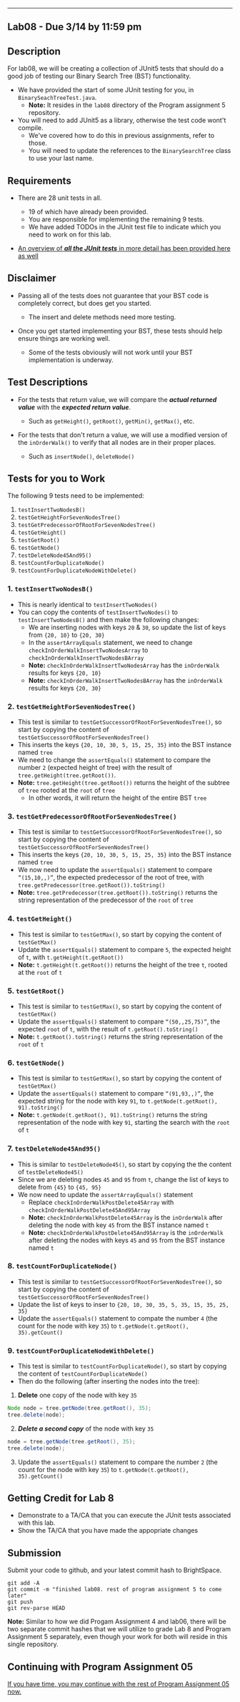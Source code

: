 ------------------------------
Lab08 - Due 3/14 by 11:59 pm
------------------------------

## Description

For lab08, we will be creating a collection of JUnit5 tests that should do a good job of testing our Binary Search Tree (BST) functionality.

- We have provided the start of some JUnit testing for you, in `BinarySeachTreeTest.java`. 
	- **Note:** It resides in the `lab08` directory of the Program assignment 5 repository.
- You will need to add JUnit5 as a library, otherwise the test code wont't compile.
	- We've covered how to do this in previous assignments, refer to those.
	- You will need to update the references to the `BinarySearchTree` class to use your last name.

## Requirements

- There are 28 unit tests in all.
	- 19 of which have already been provided.
	- You are responsible for implementing the remaining 9 tests.
	- We have added TODOs in the JUnit test file to indicate which you need to work on for this lab.

- [An overview of ***all the JUnit tests*** in more detail has been provided here as well](/lab08/lab08_test_overview.pdf)	

## Disclaimer

- Passing all of the tests does not guarantee that your BST code is completely correct, but does get you started.
	- The insert and delete methods need more testing.
	
- Once you get started implementing your BST, these tests should help ensure things are working well.
	- Some of the tests obviously will not work until your BST implementation is underway.

## Test Descriptions

- For the tests that return  value, we will compare the ***actual returned value*** with the ***expected return value***.
	- Such as `getHeight()`, `getRoot()`, `getMin()`, `getMax()`, etc.

- For the tests that don't return a value, we will use a modified version of the `inOrderWalk()` to verify that all nodes are in their proper places.
	- Such as `insertNode()`, `deleteNode()`

## Tests for you to Work

The following 9 tests need to be implemented:

1. `testInsertTwoNodesB()`
2. `testGetHeightForSevenNodesTree()`
3. `testGetPredecessorOfRootForSevenNodesTree()`
4. `testGetHeight()` 
5. `testGetRoot()`
6. `testGetNode()`
7. `testDeleteNode45And95()`	
8. `testCountForDuplicateNode()`
9. `testCountForDuplicateNodeWithDelete()`

### 1. `testInsertTwoNodesB()`

- This is nearly identical to `testInsertTwoNodes()`
- You can copy the contents of `testInsertTwoNodes()` to `testInsertTwoNodesB()` and then make the following changes:
	- We are inserting nodes with keys `20` & `30`, so update the list of keys from `{20, 10}` to `{20, 30}`
	- In the `assertArrayEquals` statement, we need to change `checkInOrderWalkInsertTwoNodesArray` to `checkInOrderWalkInsertTwoNodesBArray`
	- **Note:** `checkInOrderWalkInsertTwoNodesArray` has the `inOrderWalk` results for keys `{20, 10}`
	- **Note:** `checkInOrderWalkInsertTwoNodesBArray` has the `inOrderWalk` results for keys `{20, 30}`

### 2. `testGetHeightForSevenNodesTree()`

- This test is similar to `testGetSuccessorOfRootForSevenNodesTree()`, so start by copying the content of `testGetSuccessorOfRootForSevenNodesTree()`
- This inserts the keys `{20, 10, 30, 5, 15, 25, 35}` into the BST instance named `tree`
- We need to change the `assertEquals()` statement to compare the number `2` (expected height of tree) with the result of `tree.getHeight(tree.getRoot())`.
- **Note:** `tree.getHeight(tree.getRoot())` returns the height of the subtree of `tree` rooted at the `root` of `tree` 
	- In other words, it will return the height of the entire BST `tree`	

### 3. `testGetPredecessorOfRootForSevenNodesTree()`

- This test is similar to `testGetSuccessorOfRootForSevenNodesTree()`, so start by copying the content of `testGetSuccessorOfRootForSevenNodesTree()`
- This inserts the keys `{20, 10, 30, 5, 15, 25, 35}` into the BST instance named `tree`
- We now need to update the `assertEquals()` statement to compare `“(15,10,,)”`, the expected predecessor of the root of tree, with `tree.getPredecessor(tree.getRoot()).toString()`
- **Note:** `tree.getPredecessor(tree.getRoot()).toString()` returns the string representation of the predecessor of the `root` of `tree`

### 4. `testGetHeight()`

- This test is similar to `testGetMax()`, so start by copying the content of `testGetMax()`
- Update the `assertEquals()` statement to compare `5`, the expected height of `t`, with `t.getHeight(t.getRoot())`
- **Note:** `t.getHeight(t.getRoot())` returns the height of the tree `t`, rooted at the `root` of `t`

### 5. `testGetRoot()`

- This test is similar to `testGetMax()`, so start by copying the content of `testGetMax()`
- Update the `assertEquals()` statement to compare `“(50,,25,75)”`, the expected `root` of `t`, with the result of `t.getRoot().toString()`
- **Note:** `t.getRoot().toString()` returns the string representation of the `root` of `t`

### 6. `testGetNode()`

- This test is similar to `testGetMax()`, so start by copying the content of `testGetMax()`
- Update the `assertEquals()` statement to compare `“(91,93,,)”`, the expected string for the node with key `91`, to `t.getNode(t.getRoot(), 91).toString()`
- **Note:** `t.getNode(t.getRoot(), 91).toString()` returns the string representation of the node with key `91`, starting the search with the `root` of `t`

### 7. `testDeleteNode45And95()`

- This is similar to `testDeleteNode45()`, so start by copying the the content of `testDeleteNode45()`
- Since we are deleting nodes `45` and `95` from `t`, change the list of keys to delete from `{45}` to `{45, 95}`
- We now need to update the `assertArrayEquals()` statement
	- Replace `checkInOrderWalkPostDelete45Array` with `checkInOrderWalkPostDelete45And95Array`
	- **Note:** `checkInOrderWalkPostDelete45Array` is the `inOrderWalk` after deleting the node with key `45` from the BST instance named `t`
	- **Note:** `checkInOrderWalkPostDelete45And95Array` is the `inOrderWalk` after deleting the nodes with keys `45` and `95` from the BST instance named `t` 	
### 8. `testCountForDuplicateNode()`

- This test is similar to `testGetSuccessorOfRootForSevenNodesTree()`, so start by copying the content of `testGetSuccessorOfRootForSevenNodesTree()`
- Update the list of keys to inser to `{20, 10, 30, 35, 5, 35, 15, 35, 25, 35}`
- Update the `assertEquals()` statement to compate the number `4` (the count for the node with key `35`) to `t.getNode(t.getRoot(), 35).getCount()`

### 9. `testCountForDuplicateNodeWithDelete()`

- This test is similar to `testCountForDuplicateNode()`, so start by copying the content of `testCountForDuplicateNode()`
- Then do the following (after inserting the nodes into the tree):
1. **Delete** one copy of the node with key `35`

```java	
Node node = tree.getNode(tree.getRoot(), 35);
tree.delete(node);
```
2. ***Delete a second copy*** of the node with key `35`

```java
node = tree.getNode(tree.getRoot(), 35);
tree.delete(node);
```
3. Update the `assertEquals()` statement to compare the number `2` (the count for the node with key `35`) to `t.getNode(t.getRoot(), 35).getCount()`

## Getting Credit for Lab 8

- Demonstrate to a TA/CA that you can execute the JUnit tests associated with this lab.
- Show the TA/CA that you have made the appopriate changes

## Submission

Submit your code to github, and your latest commit hash to BrightSpace.

```
git add -A
git commit -m "finished lab08. rest of program assignment 5 to come later"
git push 
git rev-parse HEAD
```

**Note:** Similar to how we did Progam Assignment 4 and lab06, there will be two separate commit hashes that we will utilize to grade Lab 8 and Program Assignment 5 separately, even though your work for both will reside in this single repository.

## Continuing with Program Assignment 05

[If you have time, you may continue with the rest of Program Assignment 05 now.](/README.md#program-assignment-05-requirements)
